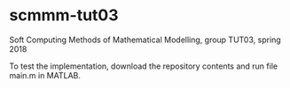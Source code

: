 # scmmm-tut03
Soft Computing Methods of Mathematical Modelling, group TUT03, spring 2018

To test the implementation, download the repository contents and run file main.m in MATLAB.
